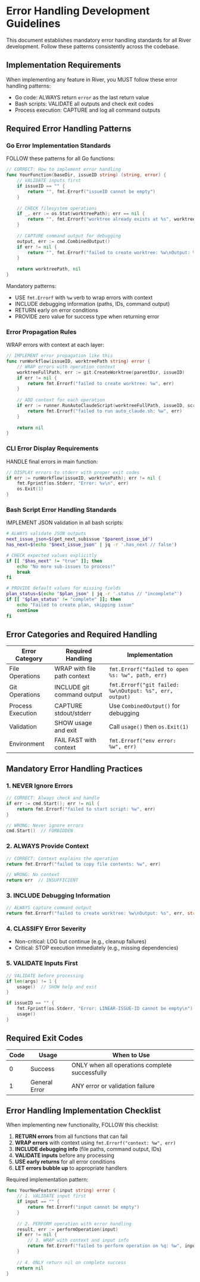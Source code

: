 # Error Handling Development Guidelines

This document establishes mandatory error handling standards for all River development. Follow these patterns consistently across the codebase.

## Implementation Requirements

When implementing any feature in River, you MUST follow these error handling patterns:
- Go code: ALWAYS return `error` as the last return value
- Bash scripts: VALIDATE all outputs and check exit codes
- Process execution: CAPTURE and log all command outputs

## Required Error Handling Patterns

### Go Error Implementation Standards

FOLLOW these patterns for all Go functions:

```go
// CORRECT: How to implement error handling
func YourFunction(baseDir, issueID string) (string, error) {
    // VALIDATE inputs first
    if issueID == "" {
        return "", fmt.Errorf("issueID cannot be empty")
    }
    
    // CHECK filesystem operations
    if _, err := os.Stat(worktreePath); err == nil {
        return "", fmt.Errorf("worktree already exists at %s", worktreePath)
    }
    
    // CAPTURE command output for debugging
    output, err := cmd.CombinedOutput()
    if err != nil {
        return "", fmt.Errorf("failed to create worktree: %w\nOutput: %s", err, string(output))
    }
    
    return worktreePath, nil
}
```

Mandatory patterns:
- USE `fmt.Errorf` with `%w` verb to wrap errors with context
- INCLUDE debugging information (paths, IDs, command output)
- RETURN early on error conditions
- PROVIDE zero value for success type when returning error

### Error Propagation Rules

WRAP errors with context at each layer:

```go
// IMPLEMENT error propagation like this
func runWorkflow(issueID, worktreePath string) error {
    // WRAP errors with operation context
    worktreeFullPath, err := git.CreateWorktree(parentDir, issueID)
    if err != nil {
        return fmt.Errorf("failed to create worktree: %w", err)
    }
    
    // ADD context for each operation
    if err := runner.RunAutoClaudeScript(worktreeFullPath, issueID, scriptPath); err != nil {
        return fmt.Errorf("failed to run auto_claude.sh: %w", err)
    }
    
    return nil
}
```

### CLI Error Display Requirements

HANDLE final errors in main function:

```go
// DISPLAY errors to stderr with proper exit codes
if err := runWorkflow(issueID, worktreePath); err != nil {
    fmt.Fprintf(os.Stderr, "Error: %v\n", err)
    os.Exit(1)
}
```

### Bash Script Error Handling Standards

IMPLEMENT JSON validation in all bash scripts:

```bash
# ALWAYS validate JSON outputs
next_issue_json=$(get_next_subissue "$parent_issue_id")
has_next=$(echo "$next_issue_json" | jq -r '.has_next // false')

# CHECK expected values explicitly
if [[ "$has_next" != "true" ]]; then
    echo "No more sub-issues to process!"
    break
fi

# PROVIDE default values for missing fields
plan_status=$(echo "$plan_json" | jq -r '.status // "incomplete"')
if [[ "$plan_status" != "complete" ]]; then
    echo "Failed to create plan, skipping issue"
    continue
fi
```

## Error Categories and Required Handling

| Error Category | Required Handling | Implementation |
|----------------|-------------------|----------------|
| File Operations | WRAP with file path context | `fmt.Errorf("failed to open %s: %w", path, err)` |
| Git Operations | INCLUDE git command output | `fmt.Errorf("git failed: %w\nOutput: %s", err, output)` |
| Process Execution | CAPTURE stdout/stderr | Use `CombinedOutput()` for debugging |
| Validation | SHOW usage and exit | Call `usage()` then `os.Exit(1)` |
| Environment | FAIL FAST with context | `fmt.Errorf("env error: %w", err)` |

## Mandatory Error Handling Practices

### 1. NEVER Ignore Errors
```go
// CORRECT: Always check and handle
if err := cmd.Start(); err != nil {
    return fmt.Errorf("failed to start script: %w", err)
}

// WRONG: Never ignore errors
cmd.Start()  // FORBIDDEN
```

### 2. ALWAYS Provide Context
```go
// CORRECT: Context explains the operation
return fmt.Errorf("failed to copy file contents: %w", err)

// WRONG: No context
return err  // INSUFFICIENT
```

### 3. INCLUDE Debugging Information
```go
// ALWAYS capture command output
return fmt.Errorf("failed to create worktree: %w\nOutput: %s", err, string(output))
```

### 4. CLASSIFY Error Severity
- Non-critical: LOG but continue (e.g., cleanup failures)
- Critical: STOP execution immediately (e.g., missing dependencies)

### 5. VALIDATE Inputs First
```go
// VALIDATE before processing
if len(args) != 1 {
    usage()  // SHOW help and exit
}

if issueID == "" {
    fmt.Fprintf(os.Stderr, "Error: LINEAR-ISSUE-ID cannot be empty\n")
    usage()
}
```

## Required Exit Codes

| Code | Usage | When to Use |
|------|-------|-------------|
| 0 | Success | ONLY when all operations complete successfully |
| 1 | General Error | ANY error or validation failure |

## Error Handling Implementation Checklist

When implementing new functionality, FOLLOW this checklist:

1. **RETURN errors** from all functions that can fail
2. **WRAP errors** with context using `fmt.Errorf("context: %w", err)`
3. **INCLUDE debugging info** (file paths, command output, IDs)
4. **VALIDATE inputs** before any processing
5. **USE early returns** for all error conditions
6. **LET errors bubble up** to appropriate handlers

Required implementation pattern:
```go
func YourNewFeature(input string) error {
    // 1. VALIDATE input first
    if input == "" {
        return fmt.Errorf("input cannot be empty")
    }
    
    // 2. PERFORM operation with error handling
    result, err := performOperation(input)
    if err != nil {
        // 3. WRAP with context and input info
        return fmt.Errorf("failed to perform operation on %q: %w", input, err)
    }
    
    // 4. ONLY return nil on complete success
    return nil
}
```